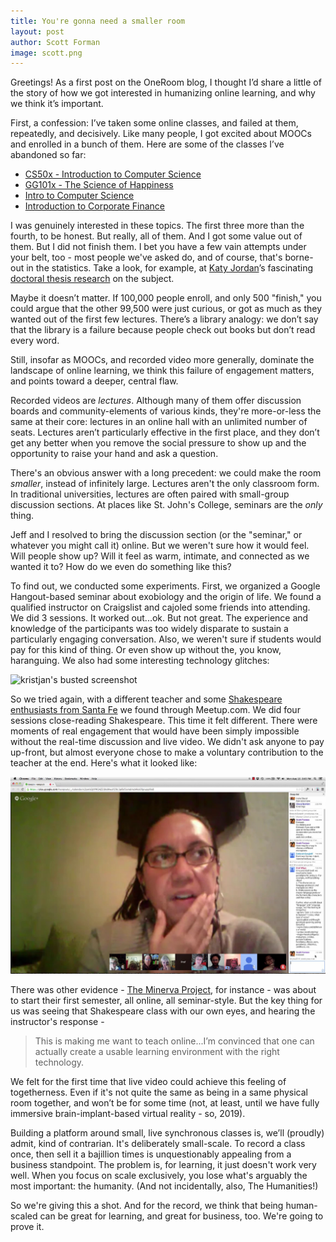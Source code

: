 ```yaml
---
title: You're gonna need a smaller room
layout: post
author: Scott Forman
image: scott.png
---
```


Greetings! As a first post on the OneRoom blog, I thought I’d share a little of the story of how we got interested in humanizing online learning, and why we think it’s important.

First, a confession: I’ve taken some online classes, and failed at them, repeatedly, and decisively. Like many people, I got excited about MOOCs and enrolled in a bunch of them. Here are some of the classes I’ve abandoned so far:

* [CS50x - Introduction to Computer Science](https://courses.edx.org/courses/HarvardX/CS50x3/2015/info)
* [GG101x - The Science of Happiness](https://courses.edx.org/courses/BerkeleyX/GG101x/1T2014/info)
* [Intro to Computer Science](https://www.udacity.com/course/cs101)
* [Introduction to Corporate Finance](https://www.coursera.org/course/whartonfinance)

I was genuinely interested in these topics. The first three more than the fourth, to be honest.  But really, all of them. And I got some value out of them. But I did not finish them. I bet you have a few vain attempts under your belt, too - most people we've asked do, and of course, that's borne-out in the statistics. Take a look, for example, at [Katy Jordan](http://www.katyjordan.com/)’s fascinating [doctoral thesis research](http://www.katyjordan.com/MOOCproject.html) on the subject. 

Maybe it doesn’t matter. If 100,000 people enroll, and only 500 "finish," you could argue that the other 99,500 were just curious, or got as much as they wanted out of the first few lectures. There’s a library analogy: we don’t say that the library is a failure because people check out books but don’t read every word.

Still, insofar as MOOCs, and recorded video more generally, dominate the landscape of online learning, we think this failure of engagement matters, and points toward a deeper, central flaw. 

Recorded videos are _lectures_. Although many of them offer discussion boards and community-elements of various kinds, they're more-or-less the same at their core: lectures in an online hall with an unlimited number of seats. Lectures aren’t particularly effective in the first place, and they don’t get any better when you remove the social pressure to show up and the opportunity to raise your hand and ask a question. 

There's an obvious answer with a long precedent: we could make the room _smaller_, instead of infinitely large. Lectures aren't the only classroom form. In traditional universities, lectures are often paired with small-group discussion sections. At places like St. John's College, seminars are the _only_ thing. 

Jeff and I resolved to bring the discussion section (or the "seminar," or whatever you might call it) online. But we weren't sure how it would feel. Will people show up? Will it feel as warm, intimate, and connected as we wanted it to?  How do we even do something like this? 

To find out, we conducted some experiments. First, we organized a Google Hangout-based seminar about exobiology and the origin of life. We found a qualified instructor on Craigslist and cajoled some friends into attending. We did 3 sessions. It worked out...ok. But not great. The experience and knowledge of the participants was too widely disparate to sustain a particularly engaging conversation. Also, we weren't sure if students would pay for this kind of thing. Or even show up without the, you know, haranguing. We also had some interesting technology glitches: 

![kristjan's busted screenshot](/img/blog/kristjan-busted.png)

So we tried again, with a different teacher and some [Shakespeare enthusiasts from Santa Fe](http://www.meetup.com/SFSCloseReaders/) we found through Meetup.com. We did four sessions close-reading Shakespeare. This time it felt different. There were moments of real engagement that would have been simply impossible without the real-time discussion and live video. We didn't ask anyone to pay up-front, but almost everyone chose to make a voluntary contribution to the teacher at the end. Here's what it looked like:

![shakespeare - not bad](/img/blog/shakespeare.png)

There was other evidence - [The Minerva Project](https://minerva.kgi.edu/), for instance - was about to start their first semester, all online, all seminar-style. But the key thing for us was seeing that Shakespeare class with our own eyes, and hearing the instructor's response - 

> This is making me want to teach online...I’m convinced that one can actually create a usable learning environment with the right technology.

We felt for the first time that live video could achieve this feeling of togetherness. Even if it's not quite the same as being in a same physical room together, and won’t be for some time (not, at least, until we have fully immersive brain-implant-based virtual reality - so, 2019). 

Building a platform around small, live synchronous classes is, we’ll (proudly) admit, kind of contrarian. It's deliberately small-scale. To record a class once, then sell it a bajillion times is unquestionably appealing from a business standpoint. The problem is, for learning, it just doesn't work very well. When you focus on scale exclusively, you lose what's arguably the most important: the humanity. (And not incidentally, also, The Humanities!)   

So we're giving this a shot. And for the record, we think that being human-scaled can be great for learning, and great for business, too. We're going to prove it. 
